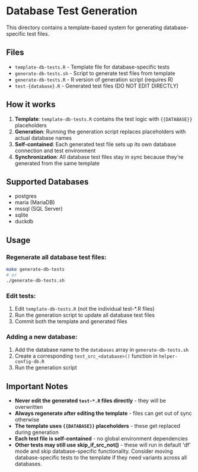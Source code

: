 # Database Test Generation

This directory contains a template-based system for generating database-specific test files.

## Files

- `template-db-tests.R` - Template file for database-specific tests
- `generate-db-tests.sh` - Script to generate test files from template  
- `generate-db-tests.R` - R version of generation script (requires R)
- `test-{database}.R` - Generated test files (DO NOT EDIT DIRECTLY)

## How it works

1. **Template**: `template-db-tests.R` contains the test logic with `{{DATABASE}}` placeholders
2. **Generation**: Running the generation script replaces placeholders with actual database names
3. **Self-contained**: Each generated test file sets up its own database connection and test environment
4. **Synchronization**: All database test files stay in sync because they're generated from the same template

## Supported Databases

- postgres
- maria (MariaDB)  
- mssql (SQL Server)
- sqlite
- duckdb

## Usage

### Regenerate all database test files:
```bash
make generate-db-tests
# or
./generate-db-tests.sh
```

### Edit tests:
1. Edit `template-db-tests.R` (not the individual test-*.R files)
2. Run the generation script to update all database test files
3. Commit both the template and generated files

### Adding a new database:
1. Add the database name to the `databases` array in `generate-db-tests.sh`
2. Create a corresponding `test_src_<database>()` function in `helper-config-db.R`
3. Run the generation script

## Important Notes

- **Never edit the generated `test-*.R` files directly** - they will be overwritten
- **Always regenerate after editing the template** - files can get out of sync otherwise
- **The template uses `{{DATABASE}}` placeholders** - these get replaced during generation
- **Each test file is self-contained** - no global environment dependencies
- **Other tests may still use skip_if_src_not()** - these will run in default 'df' mode and skip database-specific functionality. Consider moving database-specific tests to the template if they need variants across all databases.